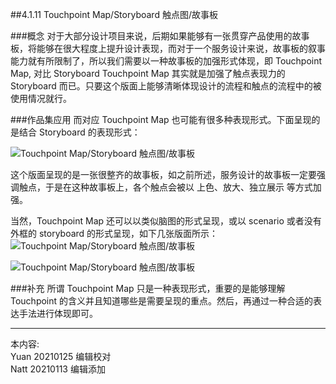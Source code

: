 ##4.1.11 Touchpoint Map/Storyboard 触点图/故事板

###概念
对于大部分设计项目来说，后期如果能够有一张贯穿产品使用的故事板，将能够在很大程度上提升设计表现，而对于一个服务设计来说，故事板的叙事能力就有所限制了，所以我们需要以一种故事板的加强形式体现，即 Touchpoint Map, 对比 Storyboard Touchpoint Map 其实就是加强了触点表现力的 Storyboard 而已。只要这个版面上能够清晰体现设计的流程和触点的流程中的被使用情况就行。




###作品集应用
而对应 Touchpoint Map 也可能有很多种表现形式。下面呈现的是结合 Storyboard 的表现形式：


![Touchpoint Map/Storyboard 触点图/故事板](http://kitpic.makebi.net/2021/uedsd_21.jpg)

这个版面呈现的是一张很整齐的故事板，如之前所述，服务设计的故事板一定要强调触点，于是在这种故事板上，各个触点会被以 上色、放大、独立展示 等方式加强。

当然，Touchpoint Map 还可以以类似脑图的形式呈现，或以 scenario 或者没有外框的 storyboard 的形式呈现，如下几张版面所示：
![Touchpoint Map/Storyboard 触点图/故事板](http://kitpic.makebi.net/2021/uedsd_22.jpg)

![Touchpoint Map/Storyboard 触点图/故事板](http://kitpic.makebi.net/2021/uedsd_23.jpg)


###补充
所谓 Touchpoint Map 只是一种表现形式，重要的是能够理解 Touchpoint 的含义并且知道哪些是需要呈现的重点。然后，再通过一种合适的表达手法进行体现即可。


---
本内容:    
Yuan 20210125 编辑校对  
Natt 20210113 编辑添加
